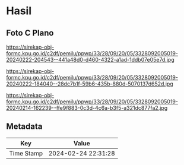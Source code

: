 # Hasil

## Foto C Plano

https://sirekap-obj-formc.kpu.go.id/c2df/pemilu/ppwp/33/28/09/20/05/3328092005019-20240222-204543--441a48d0-d460-4322-a1ad-1ddb07e05e7d.jpg

https://sirekap-obj-formc.kpu.go.id/c2df/pemilu/ppwp/33/28/09/20/05/3328092005019-20240222-184040--28dc7b1f-59b6-435b-880d-5070137d652d.jpg

https://sirekap-obj-formc.kpu.go.id/c2df/pemilu/ppwp/33/28/09/20/05/3328092005019-20240214-162239--ffe9f883-0c3d-4c6a-b3f5-a321dc877fa2.jpg


## Metadata

| Key        | Value               |
| ---------- | ------------------- |
| Time Stamp | 2024-02-24 22:31:28 |



